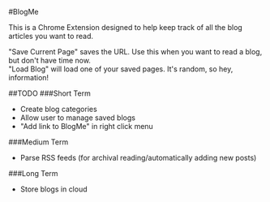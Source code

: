 #BlogMe

This is a Chrome Extension designed to help keep track of all the blog articles you want to read.

"Save Current Page" saves the URL.  Use this when you want to read a blog, but don't have time now.  
"Load Blog" will load one of your saved pages.  It's random, so hey, information!


##TODO
###Short Term
* Create blog categories
* Allow user to manage saved blogs
* "Add link to BlogMe" in right click menu

###Medium Term
* Parse RSS feeds (for archival reading/automatically adding new posts)

###Long Term
* Store blogs in cloud
